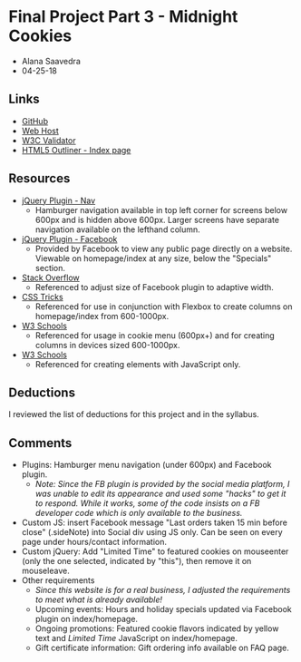 # Final Project Part 3 - Midnight Cookies
* Alana Saavedra
* 04-25-18

## Links
* [GitHub](http://github.com/alasaave/project_final3_saavedra_alana/)
* [Web Host](http://alanasaavedra.com/project_final3_saavedra_alana/)
* [W3C Validator](https://validator.w3.org/unicorn/check?ucn_uri=www.alanasaavedra.com%2Fproject_final3_saavedra_alana&ucn_task=conformance#)
* [HTML5 Outliner - Index page](https://gsnedders.html5.org/outliner/process.py?url=http%3A%2F%2Falanasaavedra.com%2Fproject_final3_saavedra_alana%2F)


## Resources
* [jQuery Plugin - Nav](https://www.jqueryscript.net/menu/Simple-Lightweight-Responsive-jQuery-Mobile-Menu-Plugin.html)
	- Hamburger navigation available in top left corner for screens below 600px and is hidden above 600px. Larger screens have separate navigation available on the lefthand column.
* [jQuery Plugin - Facebook](https://developers.facebook.com/docs/plugins/page-plugin/ )
	- Provided by Facebook to view any public page directly on a website. Viewable on homepage/index at any size, below the "Specials" section.
* [Stack Overflow](https://stackoverflow.com/questions/29429296/responsive-width-facebook-page-plugin)
	- Referenced to adjust size of Facebook plugin to adaptive width.
* [CSS Tricks](https://css-tricks.com/guide-responsive-friendly-css-columns/)
	- Referenced for use in conjunction with Flexbox to create columns on homepage/index from 600-1000px.
* [W3 Schools](https://www.w3schools.com/css/css3_flexbox.asp)
	- Referenced for usage in cookie menu (600px+) and for creating columns in devices sized 600-1000px.
* [W3 Schools](https://www.w3schools.com/jsref/met_document_createelement.asp)
	- Referenced for creating elements with JavaScript only.


## Deductions
I reviewed the list of deductions for this project and in the syllabus.

## Comments
- Plugins: Hamburger menu navigation (under 600px) and Facebook plugin.
	- *Note: Since the FB plugin is provided by the social media platform, I was unable to edit its appearance and used some "hacks" to get it to respond. While it works, some of the code insists on a FB developer code which is only available to the business.*
- Custom JS: insert Facebook message "Last orders taken 15 min before close" (.sideNote) into Social div using JS only. Can be seen on every page under hours/contact information.
- Custom jQuery: Add "Limited Time" to featured cookies on mouseenter (only the one selected, indicated by "this"), then remove it on mouseleave.
- Other requirements
	- *Since this website is for a real business, I adjusted the requirements to meet what is already available!*
	- Upcoming events: Hours and holiday specials updated via Facebook plugin on index/homepage.
	- Ongoing promotions: Featured cookie flavors indicated by yellow text and *Limited Time* JavaScript on index/homepage.
	- Gift certificate information: Gift ordering info available on FAQ page.
